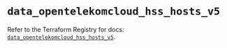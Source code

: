 # `data_opentelekomcloud_hss_hosts_v5`

Refer to the Terraform Registry for docs: [`data_opentelekomcloud_hss_hosts_v5`](https://registry.terraform.io/providers/opentelekomcloud/opentelekomcloud/1.36.42/docs/data-sources/hss_hosts_v5).
